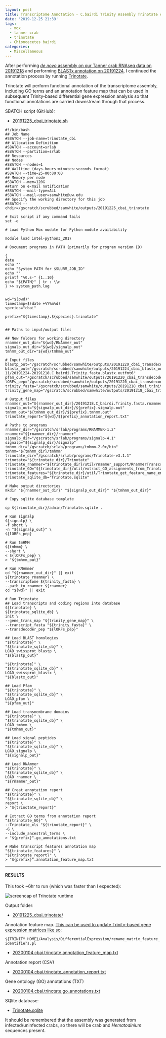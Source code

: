 ```yaml
---
layout: post
title: Transcriptome Annotation - C.bairdi Trinity Assembly Trinotate on Mox
date: '2019-12-25 21:39'
tags:
  - mox
  - tanner crab
  - trinotate
  - Chionoecetes bairdi
categories:
  - Miscellaneous
---
```

After performing [_de novo_ assembly on our Tanner crab RNAseq data on 20191218](https://robertslab.github.io/sams-notebook/2019/12/18/Transcriptome-Assembly-C.bairdi-Trimmed-RNAseq-Using-Trinity-on-Mox.html) and performing [BLASTx annotation on 20191224](https://robertslab.github.io/sams-notebook/2019/12/24/Transcriptome-Annotation-C.bairdi-Trinity-Assembly-BLASTx-on-Mox.html), I continued the annotation process by running [Trinotate](https://github.com/Trinotate/Trinotate.github.io/wiki).

Trinotate will perform functional annotation of the transcriptome assembly, including GO terms and an annotation feature map that can be used in subsequent Trinity-based differential gene expression analysis so that functional annotations are carried downstream through that process.

SBATCH script (GitHub):

- [20191225_cbai_trinotate.sh](https://github.com/RobertsLab/sams-notebook/blob/master/sbatch_scripts/20191225_cbai_trinotate.sh)

```shell
#!/bin/bash
## Job Name
#SBATCH --job-name=trinotate_cbi
## Allocation Definition
#SBATCH --account=srlab
#SBATCH --partition=srlab
## Resources
## Nodes
#SBATCH --nodes=1
## Walltime (days-hours:minutes:seconds format)
#SBATCH --time=25-00:00:00
## Memory per node
#SBATCH --mem=120G
##turn on e-mail notification
#SBATCH --mail-type=ALL
#SBATCH --mail-user=samwhite@uw.edu
## Specify the working directory for this job
#SBATCH --chdir=/gscratch/scrubbed/samwhite/outputs/20191225_cbai_trinotate

# Exit script if any command fails
set -e

# Load Python Mox module for Python module availability

module load intel-python3_2017

# Document programs in PATH (primarily for program version ID)

{
date
echo ""
echo "System PATH for $SLURM_JOB_ID"
echo ""
printf "%0.s-" {1..10}
echo "${PATH}" | tr : \\n
} >> system_path.log


wd="$(pwd)"
timestamp=$(date +%Y%m%d)
species="cbai"

prefix="${timestamp}.${species}.trinotate"


## Paths to input/output files

## New folders for working directory
rnammer_out_dir="${wd}/RNAmmer_out"
signalp_out_dir="${wd}/signalp_out"
tmhmm_out_dir="${wd}/tmhmm_out"

# Input files
blastp_out="/gscratch/scrubbed/samwhite/outputs/20191220_cbai_transdecoder/blastp_out/20191220.cbai.blastp.outfmt6"
blastx_out="/gscratch/scrubbed/samwhite/outputs/20191224_cbai_blastx_outfmt-11/20191224-20191218.C_bairdi.Trinity.fasta.blastx.outfmt6"
pfam_out="/gscratch/scrubbed/samwhite/outputs/20191220_cbai_transdecoder/pfam_out/20191220.cbai.pfam.domtblout"
lORFs_pep="/gscratch/scrubbed/samwhite/outputs/20191220_cbai_transdecoder/20191218.C_bairdi.Trinity.fasta.transdecoder_dir/longest_orfs.pep"
trinity_fasta="/gscratch/scrubbed/samwhite/outputs/20191218_cbai_trinity_RNAseq/trinity_out_dir/20191218.C_bairdi.Trinity.fasta"
trinity_gene_map="/gscratch/scrubbed/samwhite/outputs/20191218_cbai_trinity_RNAseq/trinity_out_dir/20191218.C_bairdi.Trinity.fasta.gene_trans_map"

# Output files
rnammer_out="${rnammer_out_dir}/20191218.C_bairdi.Trinity.fasta.rnammer.gff"
signalp_out="${signalp_out_dir}/${prefix}.signalp.out"
tmhmm_out="${tmhmm_out_dir}/${prefix}.tmhmm.out"
trinotate_report="${wd}/${prefix}_annotation_report.txt"

# Paths to programs
rnammer_dir="/gscratch/srlab/programs/RNAMMER-1.2"
rnammer="${rnammer_dir}/rnammer"
signalp_dir="/gscratch/srlab/programs/signalp-4.1"
signalp="${signalp_dir}/signalp"
tmhmm_dir="/gscratch/srlab/programs/tmhmm-2.0c/bin"
tmhmm="${tmhmm_dir}/tmhmm"
trinotate_dir="/gscratch/srlab/programs/Trinotate-v3.1.1"
trinotate="${trinotate_dir}/Trinotate"
trinotate_rnammer="${trinotate_dir}/util/rnammer_support/RnammerTranscriptome.pl"
trinotate_GO="${trinotate_dir}/util/extract_GO_assignments_from_Trinotate_xls.pl"
trinotate_features="${trinotate_dir}/util/Trinotate_get_feature_name_encoding_attributes.pl"
trinotate_sqlite_db="Trinotate.sqlite"

# Make output directories
mkdir "${rnammer_out_dir}" "${signalp_out_dir}" "${tmhmm_out_dir}"

# Copy sqlite database template

cp ${trinotate_dir}/admin/Trinotate.sqlite .

# Run signalp
${signalp} \
-f short \
-n "${signalp_out}" \
${lORFs_pep}

# Run tmHMM
${tmhmm} \
--short \
< ${lORFs_pep} \
> "${tmhmm_out}"

# Run RNAmmer
cd "${rnammer_out_dir}" || exit
${trinotate_rnammer} \
--transcriptome ${trinity_fasta} \
--path_to_rnammer ${rnammer}
cd "${wd}" || exit

# Run Trinotate
## Load transcripts and coding regions into database
${trinotate} \
${trinotate_sqlite_db} \
init \
--gene_trans_map "${trinity_gene_map}" \
--transcript_fasta "${trinity_fasta}" \
--transdecoder_pep "${lORFs_pep}"

## Load BLAST homologies
"${trinotate}" \
"${trinotate_sqlite_db}" \
LOAD_swissprot_blastp \
"${blastp_out}"

"${trinotate}" \
"${trinotate_sqlite_db}" \
LOAD_swissprot_blastx \
"${blastx_out}"

## Load Pfam
"${trinotate}" \
"${trinotate_sqlite_db}" \
LOAD_pfam \
"${pfam_out}"

## Load transmembrane domains
"${trinotate}" \
"${trinotate_sqlite_db}" \
LOAD_tmhmm \
"${tmhmm_out}"

## Load signal peptides
"${trinotate}" \
"${trinotate_sqlite_db}" \
LOAD_signalp \
"${signalp_out}"

## Load RNAmmer
"${trinotate}" \
"${trinotate_sqlite_db}" \
LOAD_rnammer \
"${rnammer_out}"

## Creat annotation report
"${trinotate}" \
"${trinotate_sqlite_db}" \
report \
> "${trinotate_report}"

# Extract GO terms from annotation report
"${trinotate_GO}" \
--Trinotate_xls "${trinotate_report}" \
-G \
--include_ancestral_terms \
> "${prefix}".go_annotations.txt

# Make transcript features annotation map
"${trinotate_features}" \
"${trinotate_report}" \
> "${prefix}".annotation_feature_map.txt
```


---

#### RESULTS

This took ~6hr to run (which was faster than I expected):

![screencap of Trinotate runtime](https://github.com/RobertsLab/sams-notebook/blob/master/images/screencaps/20191225_cbai_trinotate_runtime.png?raw=true)

Output folder:

- [20191225_cbai_trinotate/](https://gannet.fish.washington.edu/Atumefaciens/20191225_cbai_trinotate/)


Annotation feature map. [This can be used to update Trinity-based gene expression matrices like so](https://github.com/trinityrnaseq/trinityrnaseq/wiki/Functional-Annotation-of-Transcripts):

```${TRINITY_HOME}/Analysis/DifferentialExpression/rename_matrix_feature_identifiers.pl```

- [20200104.cbai.trinotate.annotation_feature_map.txt](https://gannet.fish.washington.edu/Atumefaciens/20191225_cbai_trinotate/20200104.cbai.trinotate.annotation_feature_map.txt)

Annotation report (CSV)

- [20200104.cbai.trinotate_annotation_report.txt](https://gannet.fish.washington.edu/Atumefaciens/20191225_cbai_trinotate/20200104.cbai.trinotate_annotation_report.txt)

Gene ontology (GO) annotations (TXT)

- [20200104.cbai.trinotate.go_annotations.txt](https://gannet.fish.washington.edu/Atumefaciens/20191225_cbai_trinotate/20200104.cbai.trinotate.go_annotations.txt)

SQlite database:

- [Trinotate.sqlite](https://gannet.fish.washington.edu/Atumefaciens/20191225_cbai_trinotate/Trinotate.sqlite)


It should be remembered that the assembly was generated from infected/uninfected crabs, so there will be crab and _Hematodinium_ sequences present.
